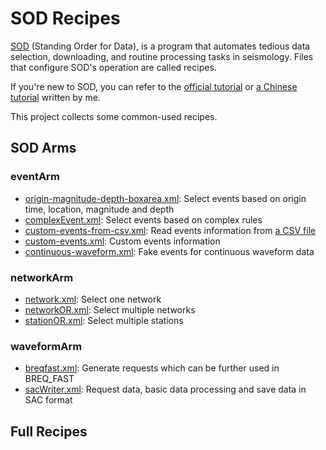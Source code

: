 # SOD Recipes

[SOD](http://www.seis.sc.edu/sod/) (Standing Order for Data), is a program
that automates tedious data selection, downloading, and routine processing tasks
in seismology. Files that configure SOD's operation are called recipes.

If you're new to SOD, you can refer to the [official tutorial](http://www.seis.sc.edu/sod/documentation/tutorials/index.html)
or [a Chinese tutorial](https://blog.seisman.info/sod-notes/) written by me.

This project collects some common-used recipes.

## SOD Arms

### eventArm

- [origin-magnitude-depth-boxarea.xml](eventArm/origin-magnitude-depth-boxarea.xml): Select events based on origin time, location, magnitude and depth
- [complexEvent.xml](eventArm/complexEvent.xml): Select events based on complex rules
- [custom-events-from-csv.xml](eventArm/custom-events-from-csv.xml): Read events information from [a CSV file](eventArm/customEvents.csv)
- [custom-events.xml](eventArm/custom-events.xml): Custom events information
- [continuous-waveform.xml](eventArm/continuous-waveform.xml): Fake events for continuous waveform data

### networkArm

- [network.xml](networkArm/network.xml): Select one network
- [networkOR.xml](networkArm/networkOR.xml): Select multiple networks
- [stationOR.xml](networkArm/stationOR.xml): Select multiple stations

### waveformArm

- [breqfast.xml](waveformArm/breqfast.xml): Generate requests which can be further used in BREQ_FAST
- [sacWriter.xml](waveformArm/sacWriter.xml): Request data, basic data processing and save data in SAC format

## Full Recipes
